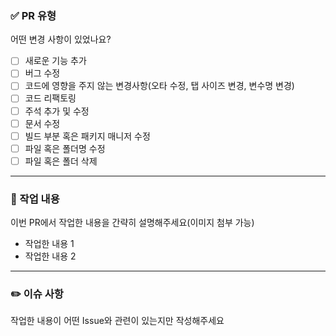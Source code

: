 ### ✅ PR 유형

어떤 변경 사항이 있었나요?

- [ ] 새로운 기능 추가
- [ ] 버그 수정
- [ ] 코드에 영향을 주지 않는 변경사항(오타 수정, 탭 사이즈 변경, 변수명 변경)
- [ ] 코드 리팩토링
- [ ] 주석 추가 및 수정
- [ ] 문서 수정
- [ ] 빌드 부분 혹은 패키지 매니저 수정
- [ ] 파일 혹은 폴더명 수정
- [ ] 파일 혹은 폴더 삭제

---

### 📝 작업 내용

이번 PR에서 작업한 내용을 간략히 설명해주세요(이미지 첨부 가능)

- 작업한 내용 1
- 작업한 내용 2

---

### ✏️ 이슈 사항

작업한 내용이 어떤 Issue와 관련이 있는지만 작성해주세요
